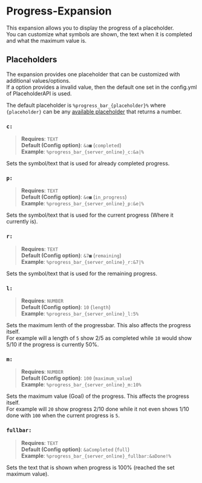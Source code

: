 [available placeholder]: https://helpch.at/placeholders

# Progress-Expansion
This expansion allows you to display the progress of a placeholder.  
You can customize what symbols are shown, the text when it is completed and what the maximum value is.

## Placeholders
The expansion provides one placeholder that can be customized with additional values/options.  
If a option provides a invalid value, then the default one set in the config.yml of PlaceholderAPI is used.

The default placeholder is `%progress_bar_{placeholder}%` where `{placeholder}` can be any [available placeholder] that returns a number.

### `c:`
> **Requires**: `TEXT`  
> **Default (Config option)**: `&a■` (`completed`)  
> **Example**: `%progress_bar_{server_online}_c:&a|%`

Sets the symbol/text that is used for already completed progress.

### `p:`
> **Requires**: `TEXT`  
> **Default (Config option)**: `&e■` (`in_progress`)  
> **Example**: `%progress_bar_{server_online}_p:&e|%`

Sets the symbol/text that is used for the current progress (Where it currently is).

### `r:`
> **Requires**: `TEXT`  
> **Default (Config option)**: `&7■` (`remaining`)  
> **Example**: `%progress_bar_{server_online}_r:&7|%`

Sets the symbol/text that is used for the remaining progress.

### `l:`
> **Requires**: `NUMBER`  
> **Default (Config option)**: `10` (`length`)  
> **Example**: `%progress_bar_{server_online}_l:5%`

Sets the maximum lenth of the progressbar. This also affects the progress itself.  
For example will a length of `5` show 2/5 as completed while `10` would show 5/10 if the progress is currently 50%.

### `m:`
> **Requires**: `NUMBER`  
> **Default (Config option)**: `100` (`maximum_value`)  
> **Example**: `%progress_bar_{server_online}_m:10%`

Sets the maximum value (Goal) of the progress. This affects the progress itself.  
For example will `20` show progress 2/10 done while it not even shows 1/10 done with `100` when the current progress is `5`.

### `fullbar:`
> **Requires**: `TEXT`  
> **Default (Config option)**: `&aCompleted` (`full`)  
> **Example**: `%progress_bar_{server_online}_fullbar:&aDone!%`

Sets the text that is shown when progress is 100% (reached the set maximum value).
